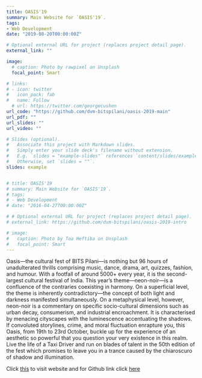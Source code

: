 ```yaml
---
title: OASIS'19 
summary: Main Website for `OASIS'19`.
tags:
- Web Development
date: "2019-08-20T00:00:00Z"

# Optional external URL for project (replaces project detail page).
external_link: ""

image:
  # caption: Photo by rawpixel on Unsplash
  focal_point: Smart

# links:
# - icon: twitter
#   icon_pack: fab
#   name: Follow
  # url: https://twitter.com/georgecushen
url_code: "https://github.com/dvm-bitspilani/oasis-2019-main"
url_pdf: ""
url_slides: ""
url_video: ""

# Slides (optional).
#   Associate this project with Markdown slides.
#   Simply enter your slide deck's filename without extension.
#   E.g. `slides = "example-slides"` references `content/slides/example-slides.md`.
#   Otherwise, set `slides = ""`.
slides: example


# title: OASIS'19 
# summary: Main Website for `OASIS'19`.
# tags:
# - Web Development
# date: "2016-04-27T00:00:00Z"

# # Optional external URL for project (replaces project detail page).
# external_link: https://github.com/dvm-bitspilani/oasis-2019-intro

# image:
#   caption: Photo by Toa Heftiba on Unsplash
#   focal_point: Smart
---
```

Oasis—the cultural fest of BITS Pilani—is nothing but 96 hours of unadulterated thrills comprising music, dance, drama, art, quizzes, fashion, and humour. With a footfall of around 5000+ every year, it is the second-largest cultural festival of India. This year’s theme—neon-noir—is a confluence of the contraries coexisting in harmony. On a superficial level, the theme is inherently contradictory—the concept of both light and darkness manifested simultaneously. On a metaphysical level, however, neon-noir is a commentary on specific socio-cultural dimensions such as urban decay, consumerism, and industrial encroachment. It is characterised by menacing cityscapes with the luminescence accentuating the shadows. If convoluted storylines, crime, and moral fluctuation enrapture you, this Oasis, from 19th to 23rd October, buckle up for the experience of an aesthetic so powerful that you question your very existence in this realm. Live the life of a Taxi Driver and run on blades of talent in the 50th edition of the fest which promises to leave you in a trance caused by the chiaroscuro of shadow and illumination. 


Click [this](https://bits-oasis.org/) to visit website and for Github link click [here](http://localhost:1313/project/oasis-main/)